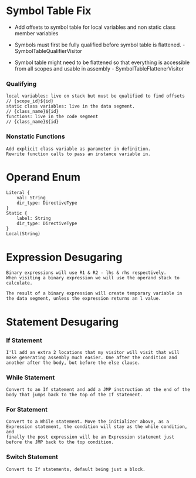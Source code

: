 # Symbol Table Fix

- Add offsets to symbol table for local variables and non static class member variables

- Symbols must first be fully qualified before symbol table is flattened. - SymbolTableQualifierVisitor

- Symbol table might need to be flattened so that everything is accessible from all scopes and usable in assembly - SymbolTableFlattenerVisitor

### Qualifying

    local variables: live on stack but must be qualified to find offsets // {scope_id}${id}
    static class variables: live in the data segment.                    // {class_name}${id}
    functions: live in the code segment                                  // {class_name}${id}

### Nonstatic Functions

    Add explicit class variable as parameter in definition.
    Rewrite function calls to pass an instance variable in.

# Operand Enum

    Literal {
        val: String
        dir_type: DirectiveType
    }
    Static {
        label: String
        dir_type: DirectiveType
    }
    Local(String)

# Expression Desugaring

    Binary expressions will use R1 & R2 - lhs & rhs respectively.
    When visiting a binary expression we will use the operand stack to calculate.

    The result of a binary expression will create temporary variable in the data segment, unless the expression returns an l value.

# Statement Desugaring

### If Statement

    I'll add an extra 2 locations that my visitor will visit that will make generating assembly much easier. One after the condition and another after the body, but before the else clause.

### While Statement

    Convert to an If statement and add a JMP instruction at the end of the body that jumps back to the top of the If statement.

### For Statement

    Convert to a While statement. Move the initializer above, as a Expression statement, the condition will stay as the while condition, and
    finally the post expression will be an Expression statement just before the JMP back to the top condition.

### Switch Statement

    Convert to If statements, default being just a block.
